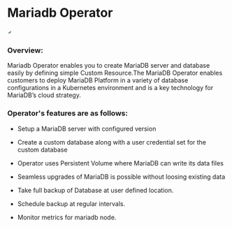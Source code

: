 # Mariadb Operator

![](_images/logo.PNG)



### Overview:

Mariadb Operator enables you to create MariaDB server and database easily by defining simple Custom Resource.The MariaDB Operator enables customers to deploy MariaDB Platform in a variety of database configurations in a Kubernetes environment and is a key technology for MariaDB’s cloud strategy.

### Operator's features are as follows:

- Setup a MariaDB server with configured version

- Create a custom database along with a user credential set for the custom database

- Operator uses Persistent Volume where MariaDB can write its data files

- Seamless upgrades of MariaDB is possible without loosing existing data

- Take full backup of Database at user defined location.

- Schedule backup at regular intervals.

- Monitor metrics for mariadb node.

  
